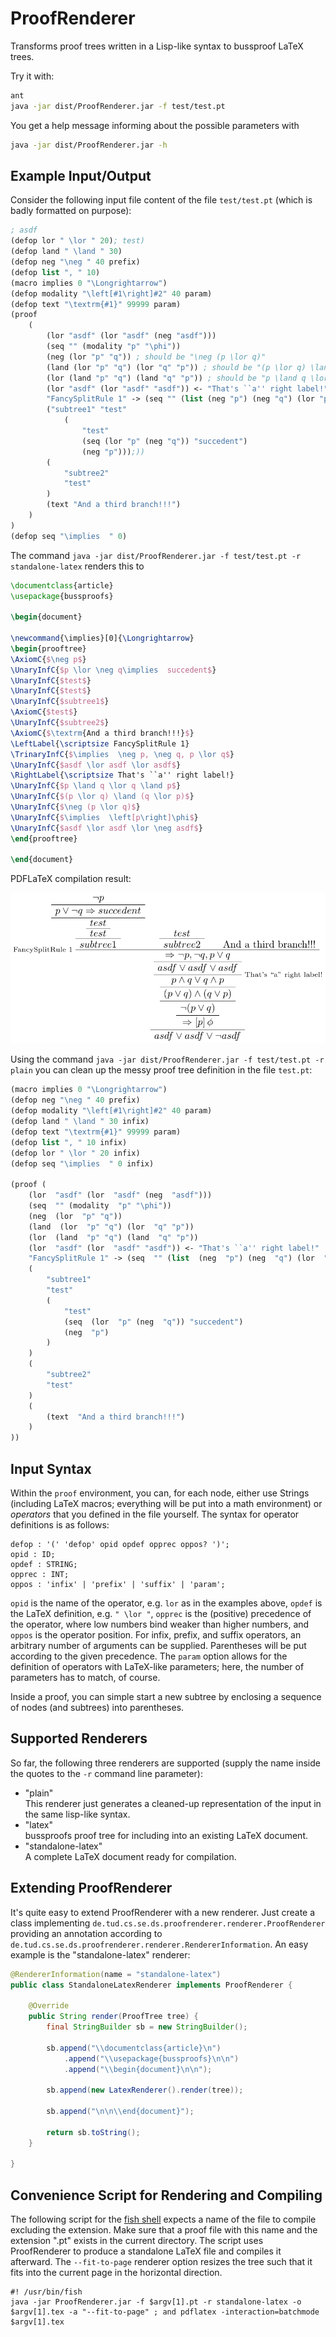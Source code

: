 # ProofRenderer

Transforms proof trees written in a Lisp-like syntax to bussproof LaTeX trees.

Try it with:

```bash
ant
java -jar dist/ProofRenderer.jar -f test/test.pt
```

You get a help message informing about the possible parameters with

```bash
java -jar dist/ProofRenderer.jar -h
```
	
## Example Input/Output

Consider the following input file content of the file `test/test.pt` (which is badly formatted on purpose):

```lisp
; asdf
(defop lor " \lor " 20); test)
(defop land " \land " 30)
(defop neg "\neg " 40 prefix)
(defop list ", " 10)
(macro implies 0 "\Longrightarrow")
(defop modality "\left[#1\right]#2" 40 param)
(defop text "\textrm{#1}" 99999 param)
(proof
    (
        (lor "asdf" (lor "asdf" (neg "asdf")))
        (seq "" (modality "p" "\phi"))
        (neg (lor "p" "q")) ; should be "\neg (p \lor q)"
        (land (lor "p" "q") (lor "q" "p")) ; should be "(p \lor q) \land (q \lor p)"
        (lor (land "p" "q") (land "q" "p")) ; should be "p \land q \lor q \land p"
        (lor "asdf" (lor "asdf" "asdf")) <- "That's ``a'' right label!"
        "FancySplitRule 1" -> (seq "" (list (neg "p") (neg "q") (lor "p" "q")))
        ("subtree1" "test"
            (
            	"test"
            	(seq (lor "p" (neg "q")) "succedent")
            	(neg "p")));))
        (
            "subtree2"
            "test"
        )
        (text "And a third branch!!!")
    )
)
(defop seq "\implies  " 0)
```

The command `java -jar dist/ProofRenderer.jar -f test/test.pt -r standalone-latex` renders this to

```latex
\documentclass{article}
\usepackage{bussproofs}

\begin{document}

\newcommand{\implies}[0]{\Longrightarrow}
\begin{prooftree}
\AxiomC{$\neg p$}
\UnaryInfC{$p \lor \neg q\implies  succedent$}
\UnaryInfC{$test$}
\UnaryInfC{$test$}
\UnaryInfC{$subtree1$}
\AxiomC{$test$}
\UnaryInfC{$subtree2$}
\AxiomC{$\textrm{And a third branch!!!}$}
\LeftLabel{\scriptsize FancySplitRule 1}
\TrinaryInfC{$\implies  \neg p, \neg q, p \lor q$}
\UnaryInfC{$asdf \lor asdf \lor asdf$}
\RightLabel{\scriptsize That's ``a'' right label!}
\UnaryInfC{$p \land q \lor q \land p$}
\UnaryInfC{$(p \lor q) \land (q \lor p)$}
\UnaryInfC{$\neg (p \lor q)$}
\UnaryInfC{$\implies  \left[p\right]\phi$}
\UnaryInfC{$asdf \lor asdf \lor \neg asdf$}
\end{prooftree}

\end{document}
```

PDFLaTeX compilation result:

![Rendered Output](example-tree.png?raw=true)

Using the command `java -jar dist/ProofRenderer.jar -f test/test.pt -r plain` you can clean up the messy proof tree definition in the file `test.pt`:

```lisp
(macro implies 0 "\Longrightarrow")
(defop neg "\neg " 40 prefix)
(defop modality "\left[#1\right]#2" 40 param)
(defop land " \land " 30 infix)
(defop text "\textrm{#1}" 99999 param)
(defop list ", " 10 infix)
(defop lor " \lor " 20 infix)
(defop seq "\implies  " 0 infix)

(proof (
	(lor  "asdf" (lor  "asdf" (neg  "asdf")))
	(seq  "" (modality  "p" "\phi"))
	(neg  (lor  "p" "q"))
	(land  (lor  "p" "q") (lor  "q" "p"))
	(lor  (land  "p" "q") (land  "q" "p"))
	(lor  "asdf" (lor  "asdf" "asdf")) <- "That's ``a'' right label!"
	"FancySplitRule 1" -> (seq  "" (list  (neg  "p") (neg  "q") (lor  "p" "q")))
	(
		"subtree1"
		"test"
		(
			"test"
			(seq  (lor  "p" (neg  "q")) "succedent")
			(neg  "p")
		)
	)
	(
		"subtree2"
		"test"
	)
	(
		(text  "And a third branch!!!")
	)
))
```

## Input Syntax

Within the `proof` environment, you can, for each node, either use Strings (including LaTeX macros; everything will be put into a math environment) or *operators* that you defined in the file yourself. The syntax for operator definitions is as follows:

```antrl
defop : '(' 'defop' opid opdef opprec oppos? ')';
opid : ID;
opdef : STRING;
opprec : INT;
oppos :	'infix' | 'prefix' | 'suffix' | 'param';
```

`opid` is the name of the operator, e.g. `lor` as in the examples above, `opdef` is the LaTeX definition, e.g. `" \lor "`, `opprec` is the (positive) precedence of the operator, where low numbers bind weaker than higher numbers, and `oppos` is the operator position. For infix, prefix, and suffix operators, an arbitrary number of arguments can be supplied. Parentheses will be put according to the given precedence. The `param` option allows for the definition of operators with LaTeX-like parameters; here, the number of parameters has to match, of course.

Inside a proof, you can simple start a new subtree by enclosing a sequence of nodes (and subtrees) into parentheses.

## Supported Renderers

So far, the following three renderers are supported (supply the name inside the quotes to the `-r` command line parameter):

* "plain"  
  This renderer just generates a cleaned-up representation of the input in the same lisp-like syntax.
* "latex"  
  bussproofs proof tree for including into an existing LaTeX document.
* "standalone-latex"  
  A complete LaTeX document ready for compilation.
  
## Extending ProofRenderer

It's quite easy to extend ProofRenderer with a new renderer. Just create a class implementing `de.tud.cs.se.ds.proofrenderer.renderer.ProofRenderer` providing an annotation according to `de.tud.cs.se.ds.proofrenderer.renderer.RendererInformation`. An easy example is the "standalone-latex" renderer:

```java
@RendererInformation(name = "standalone-latex")
public class StandaloneLatexRenderer implements ProofRenderer {

    @Override
    public String render(ProofTree tree) {
        final StringBuilder sb = new StringBuilder();
        
        sb.append("\\documentclass{article}\n")
            .append("\\usepackage{bussproofs}\n\n")
            .append("\\begin{document}\n\n");
        
        sb.append(new LatexRenderer().render(tree));
        
        sb.append("\n\n\\end{document}");
        
        return sb.toString();
    }

}
```

## Convenience Script for Rendering and Compiling

The following script for the [fish shell](http://fishshell.com) expects a name of the file to compile excluding the extension. Make sure that a proof file with this name and the extension ".pt" exists in the current directory. The script uses ProofRenderer to produce a standalone LaTeX file and compiles it afterward. The `--fit-to-page` renderer option resizes the tree such that it fits into the current page in the horizontal direction.

```fish
#! /usr/bin/fish
java -jar ProofRenderer.jar -f $argv[1].pt -r standalone-latex -o $argv[1].tex -a "--fit-to-page" ; and pdflatex -interaction=batchmode $argv[1].tex
```
